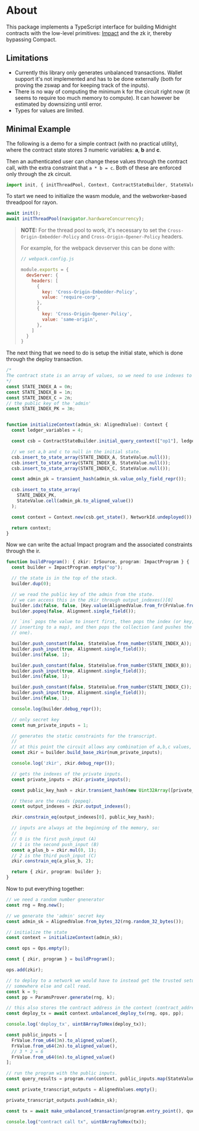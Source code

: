 # About

This package implements a TypeScript interface for building Midnight contracts
with the low-level primitives:
[Impact](https://docs.midnight.network/develop/how-midnight-works/impact) and
the zk ir, thereby bypassing Compact.

## Limitations

- Currently this library only generates unbalanced transactions. Wallet support
it's not implemented and has to be done externally (both for proving the zswap
and for keeping track of the inputs).
- There is no way of computing the minimum k for the circuit right now (it
seems to require too much memory to compute). It can however be estimated by
downsizing until error.
- Types for values are limited.

## Minimal Example

The following is a demo for a simple contract (with no practical utility), where
the contract state stores 3 numeric variables: **a**, **b** and **c**.

Then an authenticated user can change these values through the contract call,
with the extra constraint that `a * b = c`. Both of these are enforced only
through the zk circuit.

```ts
import init, { initThreadPool, Context, ContractStateBuilder, StateValue, FrValue, AlignedValue, transient_hash, Rng, NetworkId, Ops, ImpactProgram, Alignment, Key, IrSource, ParamsProver, AlignedValues, make_unbalanced_transaction } from 'midnight-vm-bindings';
```

To start we need to initialize the wasm module, and the webworker-based threadpool for rayon.

```ts
await init();
await initThreadPool(navigator.hardwareConcurrency);
```

>  **NOTE:** For the thread pool to work, it's necessary to set the
>  `Cross-Origin-Embedder-Policy` and `Cross-Origin-Opener-Policy` headers.
>
>  For example, for the webpack devserver this can be done with:
>
>  ```js
>  // webpack.config.js
>
>  module.exports = {
>    devServer: {
>      headers: [
>        {
>          key: 'Cross-Origin-Embedder-Policy',
>          value: 'require-corp',
>        },
>        {
>          key: 'Cross-Origin-Opener-Policy',
>          value: 'same-origin',
>        },
>      ]
>    }
>  }
>  ```

The next thing that we need to do is setup the initial state, which is done
through the deploy transaction.

```ts
/* 
The contract state is an array of values, so we need to use indexes to refer to the state variables.
*/
const STATE_INDEX_A = 0n;
const STATE_INDEX_B = 1n;
const STATE_INDEX_C = 2n;
// the public key of the 'admin'
const STATE_INDEX_PK = 3n;


function initializeContext(admin_sk: AlignedValue): Context {
  const ledger_variables = 4;

  const csb = ContractStateBuilder.initial_query_context(["op1"], ledger_variables);

  // we set a,b and c to null in the initial state.
  csb.insert_to_state_array(STATE_INDEX_A, StateValue.null());
  csb.insert_to_state_array(STATE_INDEX_B, StateValue.null());
  csb.insert_to_state_array(STATE_INDEX_C, StateValue.null());

  const admin_pk = transient_hash(admin_sk.value_only_field_repr());

  csb.insert_to_state_array(
    STATE_INDEX_PK,
    StateValue.cell(admin_pk.to_aligned_value())
  );

  const context = Context.new(csb.get_state(), NetworkId.undeployed());

  return context;
}
```

Now we can write the actual Impact program and the associated constraints
through the ir.

```ts
function buildProgram(): { zkir: IrSource, program: ImpactProgram } {
  const builder = ImpactProgram.empty("op");

  // the state is in the top of the stack.
  builder.dup(0);

  // we read the public key of the admin from the state.
  // we can access this in the zkir through output_indexes()[0]
  builder.idx(false, false, [Key.value(AlignedValue.from_fr(FrValue.from_u64(STATE_INDEX_PK)))]);
  builder.popeq(false, Alignment.single_field());

  // `ins` pops the value to insert first, then pops the index (or key, if
  // inserting to a map), and then pops the collection (and pushes the updated
  // one).

  builder.push_constant(false, StateValue.from_number(STATE_INDEX_A));
  builder.push_input(true, Alignment.single_field());
  builder.ins(false, 1);

  builder.push_constant(false, StateValue.from_number(STATE_INDEX_B));
  builder.push_input(true, Alignment.single_field());
  builder.ins(false, 1);

  builder.push_constant(false, StateValue.from_number(STATE_INDEX_C));
  builder.push_input(true, Alignment.single_field());
  builder.ins(false, 1);

  console.log(builder.debug_repr());

  // only secret key
  const num_private_inputs = 1;

  // generates the static constraints for the transcript.
  // 
  // at this point the circuit allows any combination of a,b,c values, and any private key.
  const zkir = builder.build_base_zkir(num_private_inputs);

  console.log('zkir', zkir.debug_repr());

  // gets the indexes of the private inputs.
  const private_inputs = zkir.private_inputs();

  const public_key_hash = zkir.transient_hash(new Uint32Array([private_inputs[0]]));

  // these are the reads (popeq).
  const output_indexes = zkir.output_indexes();

  zkir.constrain_eq(output_indexes[0], public_key_hash);

  // inputs are always at the beginning of the memory, so:
  // 
  // 0 is the first push_input (A)
  // 1 is the second push_input (B)
  const a_plus_b = zkir.mul(0, 1);
  // 2 is the third push_input (C)
  zkir.constrain_eq(a_plus_b, 2);

  return { zkir, program: builder };
}
```

Now to put everything together:

```ts
// we need a random number gnenerator
const rng = Rng.new();

// we generate the 'admin' secret key
const admin_sk = AlignedValue.from_bytes_32(rng.random_32_bytes());

// initialize the state
const context = initializeContext(admin_sk);

const ops = Ops.empty();

const { zkir, program } = buildProgram();

ops.add(zkir);

// to deploy to a network we would have to instead get the trusted setup from
// somewhere else and call read.
const k = 9;
const pp = ParamsProver.generate(rng, k);

// this also stores the contract address in the context (contract_address())
const deploy_tx = await context.unbalanced_deploy_tx(rng, ops, pp);

console.log('deploy_tx', uint8ArrayToHex(deploy_tx));

const public_inputs = [
  FrValue.from_u64(3n).to_aligned_value(),
  FrValue.from_u64(2n).to_aligned_value(),
  // 3 * 2 = 6
  FrValue.from_u64(6n).to_aligned_value()
];

// run the program with the public inputs.
const query_results = program.run(context, public_inputs.map(StateValue.cell));

const private_transcript_outputs = AlignedValues.empty();

private_transcript_outputs.push(admin_sk);

const tx = await make_unbalanced_transaction(program.entry_point(), query_results, AlignedValues.from_array(public_inputs), private_transcript_outputs, zkir, rng, context, pp);

console.log("contract call tx", uint8ArrayToHex(tx));
```
